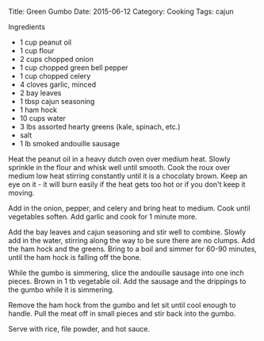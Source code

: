 Title: Green Gumbo
Date: 2015-06-12
Category: Cooking
Tags: cajun

Ingredients

* 1 cup peanut oil
* 1 cup flour
* 2 cups chopped onion
* 1 cup chopped green bell pepper
* 1 cup chopped celery
* 4 cloves garlic, minced
* 2 bay leaves
* 1 tbsp cajun seasoning
* 1 ham hock
* 10 cups water
* 3 lbs assorted hearty greens (kale, spinach, etc.)
* salt
* 1 lb smoked andouille sausage


Heat the peanut oil in a heavy dutch oven over medium heat.  Slowly sprinkle in the flour and whisk well until smooth.  Cook the roux over medium low heat stirring constantly until it is a chocolaty brown. Keep an eye on it - it will burn easily if the heat gets too hot or if you don't keep it moving.

Add in the onion, pepper, and celery and bring heat to medium.  Cook until vegetables soften.  Add garlic and cook for 1 minute more.  

Add the bay leaves and cajun seasoning and stir well to combine.  Slowly add in the water, stirring along the way to be sure there are no clumps. Add the ham hock and the greens.  Bring to a boil and simmer for 60-90 minutes, until the ham hock is falling off the bone.

While the gumbo is simmering, slice the andouille sausage into one inch pieces.  Brown in 1 tb vegetable oil.  Add the sausage and the drippings to the gumbo while it is simmering.  

Remove the ham hock from the gumbo and let sit until cool enough to handle.  Pull the meat off in small pieces and stir back into the gumbo.

Serve with rice, file powder, and hot sauce.

   
